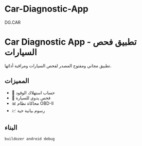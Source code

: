 # Car-Diagnostic-App
DG.CAR
# Car Diagnostic App - تطبيق فحص السيارات

تطبيق مجاني ومفتوح المصدر لفحص السيارات ومراقبة أدائها.

## المميزات
- 🚗 حساب استهلاك الوقود
- 🔧 فحص يدوي للسيارة
- 📊 محاكاة نظام OBD-II
- 📈 رسوم بيانية حية

## البناء
```bash
buildozer android debug
